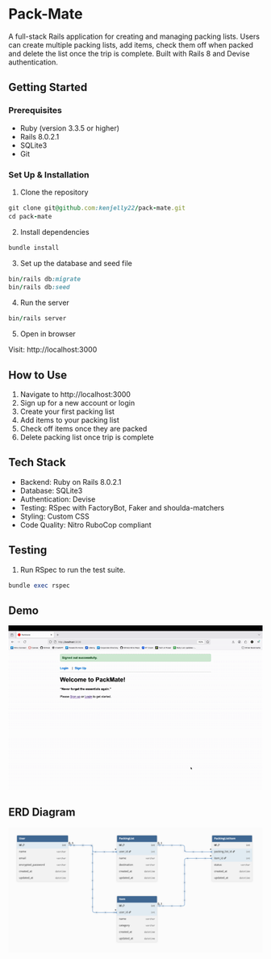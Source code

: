 # Pack-Mate

A full-stack Rails application for creating and managing packing lists. Users can create multiple packing lists, add items, check them off when packed and delete the list once the trip is complete. Built with Rails 8 and Devise authentication.

## Getting Started

### Prerequisites

- Ruby (version 3.3.5 or higher)
- Rails 8.0.2.1
- SQLite3
- Git

### Set Up & Installation

1. Clone the repository

```ruby
git clone git@github.com:kenjelly22/pack-mate.git
cd pack-mate
```

2. Install dependencies

```ruby
bundle install
```

3. Set up the database and seed file

```ruby
bin/rails db:migrate
bin/rails db:seed
```

4. Run the server

```ruby
bin/rails server
```

5. Open in browser

Visit: http://localhost:3000

## How to Use

1. Navigate to http://localhost:3000
2. Sign up for a new account or login
3. Create your first packing list
4. Add items to your packing list
5. Check off items once they are packed
6. Delete packing list once trip is complete

## Tech Stack

- Backend: Ruby on Rails 8.0.2.1
- Database: SQLite3
- Authentication: Devise
- Testing: RSpec with FactoryBot, Faker and shoulda-matchers
- Styling: Custom CSS
- Code Quality: Nitro RuboCop compliant

## Testing

1. Run RSpec to run the test suite.

```ruby
bundle exec rspec
```

## Demo

![Demo GIF](demo/demo.gif)

## ERD Diagram

![ERB Setup](demo/pack-mate-erb.png)
